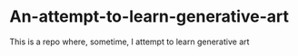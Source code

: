 # An-attempt-to-learn-generative-art
This is a repo where, sometime, I attempt to learn generative art
